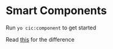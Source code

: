 # Smart Components

Run `yo cic:component` to get started

Read [this](https://medium.com/@dan_abramov/smart-and-dumb-components-7ca2f9a7c7d0) for the difference
